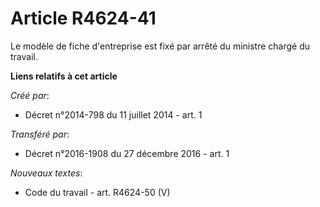 # Article R4624-41

Le modèle de fiche d'entreprise est fixé par arrêté du ministre chargé du travail.

**Liens relatifs à cet article**

_Créé par_:

  - Décret n°2014-798 du 11 juillet 2014 - art. 1

_Transféré par_:

  - Décret n°2016-1908 du 27 décembre 2016 - art. 1

_Nouveaux textes_:

  - Code du travail - art. R4624-50 (V)

